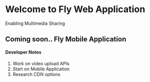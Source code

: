 # Welcome to Fly Web Application
Enabling Multimedia Sharing  
## Coming soon.. Fly Mobile Application

#### Developer Notes
1. Work on video upload APIs 
2. Start on Mobile Application
3. Research CDN options
    